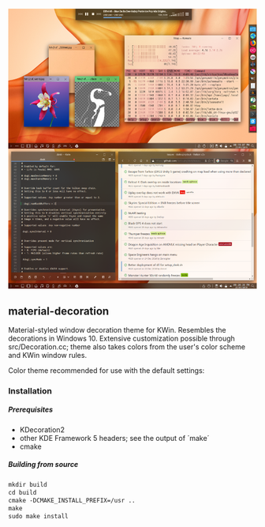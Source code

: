 ![Demo](data/preview.png)

## material-decoration

Material-styled window decoration theme for KWin. Resembles the decorations in Windows 10.
Extensive customization possible through src/Decoration.cc; theme also takes colors from the user's color scheme and KWin window rules.

Color theme recommended for use with the default settings:

### Installation

##### Prerequisites

* KDecoration2
* other KDE Framework 5 headers; see the output of ´make´
* cmake

##### Building from source

```
mkdir build
cd build
cmake -DCMAKE_INSTALL_PREFIX=/usr ..
make
sudo make install
```
